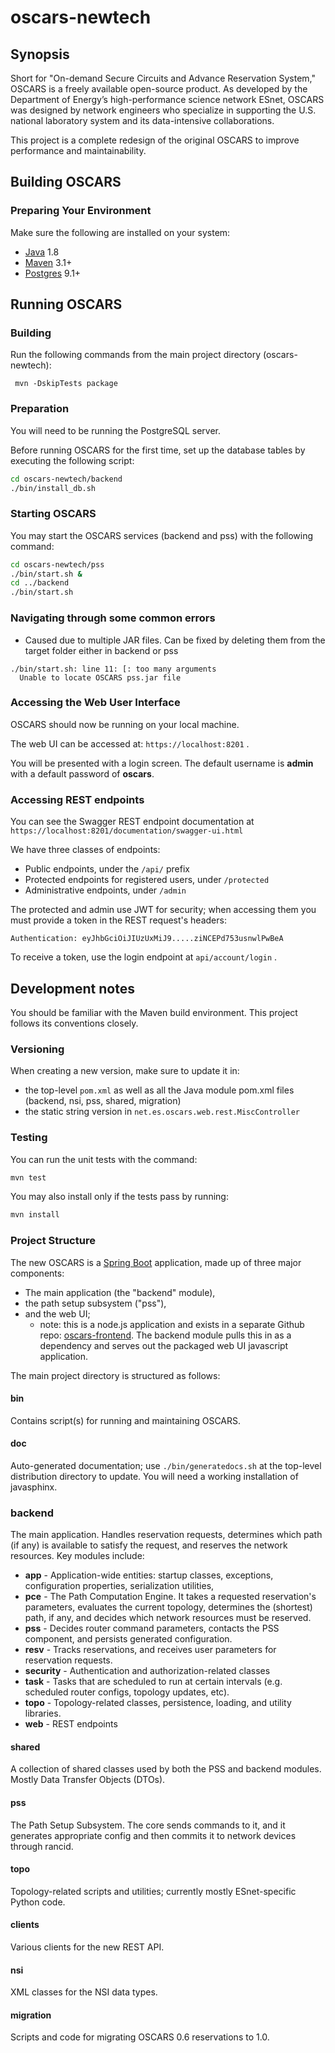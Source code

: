 # oscars-newtech
## Synopsis
Short for "On-demand Secure Circuits and Advance Reservation System," OSCARS is 
a freely available open-source product. As developed by the Department of 
Energy’s high-performance science network ESnet, OSCARS was designed by 
network engineers who specialize in supporting the U.S. national laboratory 
system and its data-intensive collaborations. 

This project is a complete redesign of the original OSCARS to improve performance and maintainability. 


## Building OSCARS

### Preparing Your Environment

Make sure the following are installed on your system:

* [Java](https://www.java.com) 1.8
* [Maven](http://maven.apache.org) 3.1+
* [Postgres](https://www.postgresql.org/) 9.1+

## Running OSCARS

### Building
Run the following commands from the main project directory (oscars-newtech):

```
 mvn -DskipTests package 
```

### Preparation
You will need to be running the PostgreSQL server.

Before running OSCARS for the first time, set up the database tables by 
executing the following script: 
```bash
cd oscars-newtech/backend
./bin/install_db.sh
```

### Starting OSCARS

You may start the OSCARS services (backend and pss) with the following command:

```bash
cd oscars-newtech/pss
./bin/start.sh &
cd ../backend
./bin/start.sh

```

### Navigating through some common errors

- Caused due to multiple JAR files. Can be fixed by deleting them from the target folder either in backend or pss

```
./bin/start.sh: line 11: [: too many arguments
  Unable to locate OSCARS pss.jar file
```

### Accessing the Web User Interface 

OSCARS should now be running on your local machine.
 
The web UI can be accessed at: ``https://localhost:8201`` . 

You will be presented with a login screen. The default username is **admin** with a default password of **oscars**. 


### Accessing REST endpoints

You can see the Swagger REST endpoint documentation at 
``https://localhost:8201/documentation/swagger-ui.html``

We have three classes of endpoints:
 * Public endpoints, under the ``/api/`` prefix
 * Protected endpoints for registered users, under ``/protected``
 * Administrative endpoints, under ``/admin``

The protected and admin use JWT for security; when accessing them you must 
provide a token in the REST request's headers:
```
Authentication: eyJhbGciOiJIUzUxMiJ9.....ziNCEPd753usnwlPwBeA
```

To receive a token, use the login endpoint at ``api/account/login`` .

## Development notes
You should be familiar with the Maven build environment. This project follows its conventions closely.

### Versioning
When creating a new version, make sure to update it in:
- the top-level `pom.xml` as well as all the Java module pom.xml files (backend, nsi, pss, shared, migration)
- the static string version in `net.es.oscars.web.rest.MiscController`


### Testing 
You can run the unit tests with the command:

```bash
mvn test
```

You may also install only if the tests pass by running:

```bash
mvn install
```



### Project Structure
The new OSCARS is a [Spring Boot](http://projects.spring.io/spring-boot/) application, made up of three major components: 
 * The main application (the "backend" module), 
 * the path setup subsystem ("pss"),
 * and the web UI; 
   * note: this is a node.js application and exists in a separate Github repo: [oscars-frontend](https://github.com/esnet/oscars-frontend). The backend module pulls this in as a dependency and serves out the packaged web UI javascript application.

The main project directory is structured as follows:
#### bin
Contains script(s) for running and maintaining OSCARS.

#### doc
Auto-generated documentation; use `./bin/generatedocs.sh` at the top-level distribution directory to update.  You will need a working installation of javasphinx.

### backend
The main application. Handles reservation requests, determines which path (if any) is available to satisfy the request, and reserves the network resources. Key modules include:
* **app** - Application-wide entities: startup classes, exceptions, configuration properties, serialization utilities,
* **pce** - The Path Computation Engine. It takes a requested reservation's parameters, evaluates the current topology, determines the (shortest) path, if any, and decides which network resources must be reserved.
* **pss** - Decides router command parameters, contacts the PSS component, and persists generated configuration.
* **resv** - Tracks reservations, and receives user parameters for reservation requests.
* **security** - Authentication and authorization-related classes
* **task** - Tasks that are scheduled to run at certain intervals (e.g. scheduled router configs, topology updates, etc).
* **topo** - Topology-related classes, persistence, loading, and utility libraries.
* **web** - REST endpoints 

#### shared 
A collection of shared classes used by both the PSS and backend modules. Mostly Data Transfer Objects (DTOs).

#### pss
The Path Setup Subsystem. The core sends commands to it, and it generates appropriate config and then commits it to network devices through rancid. 

#### topo
Topology-related scripts and utilities; currently mostly ESnet-specific Python code. 

#### clients
Various clients for the new REST API. 

#### nsi
XML classes for the NSI data types.

#### migration
Scripts and code for migrating OSCARS 0.6 reservations to 1.0. 
